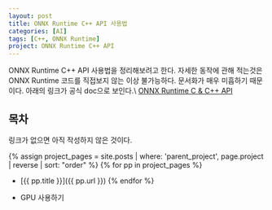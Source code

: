 ```yaml
---
layout: post
title: ONNX Runtime C++ API 사용법
categories: [AI]
tags: [C++, ONNX Runtime]
project: ONNX Runtime C++ API
---
```


ONNX Runtime C++ API 사용법을 정리해보려고 한다. 자세한 동작에 관해 적는것은 ONNX Runtime 코드를
직접보지 않는 이상 불가능하다. 문서화가 매우 미흡하기 때문이다. 아래의 링크가 공식 doc으로 보인다.\\
[ONNX Runtime C & C++ API](https://onnxruntime.ai/docs/api/c/) 

목차
-------------
링크가 없으면 아직 작성하지 않은 것이다.

{% assign project_pages = site.posts | where: 'parent_project', page.project | reverse
| sort: "order" %}
{% for pp in project_pages %}
- [{{ pp.title }}]({{ pp.url }})
{% endfor %}

- GPU 사용하기

